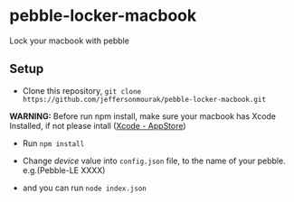 # pebble-locker-macbook
Lock your macbook with pebble

## Setup

- Clone this repository,
``` git clone https://github.com/jeffersonmourak/pebble-locker-macbook.git ```

**WARNING:**
Before run npm install, make sure your macbook has Xcode Installed, if not please intall ([Xcode - AppStore](https://itunes.apple.com/ca/app/xcode/id497799835?mt=12))

- Run `npm install`

- Change *device* value into `config.json` file, to the name of your pebble. e.g.(Pebble-LE XXXX)

- and you can run `node index.json`
